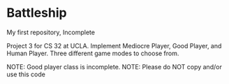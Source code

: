 # Battleship
My first repository, Incomplete

Project 3 for CS 32 at UCLA. 
Implement Mediocre Player, Good Player, and Human Player. 
Three different game modes to choose from. 

NOTE: Good player class is incomplete.
NOTE: Please do NOT copy and/or use this code
